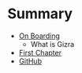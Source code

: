 # Summary

* [On Boarding](README.md)
   * What is Gizra
* [First Chapter](chapter1.md)
* [GitHub](issue-queue.md)

